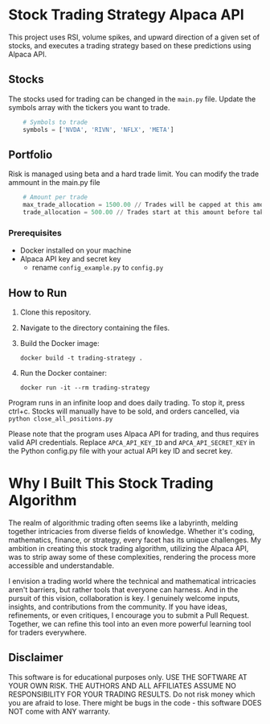 # Stock Trading Strategy Alpaca API

This project uses RSI, volume spikes, and upward direction of a given set of stocks, and executes a trading strategy based on these predictions using Alpaca API.

## Stocks 

The stocks used for trading can be changed in the `main.py` file. Update the symbols array with the tickers you want to trade.
```python
    # Symbols to trade
    symbols = ['NVDA', 'RIVN', 'NFLX', 'META']
```

## Portfolio

Risk is managed using beta and a hard trade limit. You can modify the trade ammount in the main.py file
```python
    # Amount per trade
    max_trade_allocation = 1500.00 // Trades will be capped at this amount
    trade_allocation = 500.00 // Trades start at this amount before taking beta into account
```

### Prerequisites

- Docker installed on your machine
- Alpaca API key and secret key
    - rename `config_example.py` to `config.py`

## How to Run

1. Clone this repository.

2. Navigate to the directory containing the files.

3. Build the Docker image:
    ```
    docker build -t trading-strategy .
    ```
4. Run the Docker container:
    ```
    docker run -it --rm trading-strategy
    ```

Program runs in an infinite loop and does daily trading. To stop it, press ctrl+c. Stocks will manually have to be sold, and orders cancelled, via `python close_all_positions.py`

Please note that the program uses Alpaca API for trading, and thus requires valid API credentials. Replace `APCA_API_KEY_ID` and `APCA_API_SECRET_KEY` in the Python config.py file with your actual API key ID and secret key.

# Why I Built This Stock Trading Algorithm

The realm of algorithmic trading often seems like a labyrinth, melding together intricacies from diverse fields of knowledge. Whether it's coding, mathematics, finance, or strategy, every facet has its unique challenges. My ambition in creating this stock trading algorithm, utilizing the Alpaca API, was to strip away some of these complexities, rendering the process more accessible and understandable.

I envision a trading world where the technical and mathematical intricacies aren't barriers, but rather tools that everyone can harness. And in the pursuit of this vision, collaboration is key. I genuinely welcome inputs, insights, and contributions from the community. If you have ideas, refinements, or even critiques, I encourage you to submit a Pull Request. Together, we can refine this tool into an even more powerful learning tool for traders everywhere.


## Disclaimer

This software is for educational purposes only. USE THE SOFTWARE AT YOUR OWN RISK. THE AUTHORS AND ALL AFFILIATES ASSUME NO RESPONSIBILITY FOR YOUR TRADING RESULTS. Do not risk money which you are afraid to lose. There might be bugs in the code - this software DOES NOT come with ANY warranty.


